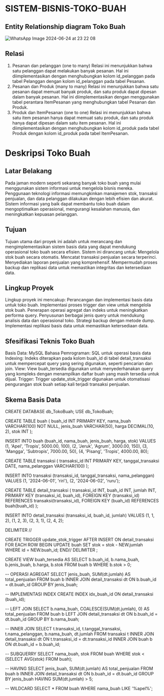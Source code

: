 # SISTEM-BISNIS-TOKO-BUAH

## Entity Relationship diagram Toko Buah
![WhatsApp Image 2024-06-24 at 23 22 08](https://github.com/Febytrinita/SISTEM-BISNIS-TOKO-BUAH/assets/168648613/6f4b058b-8bdb-48d5-8246-188b79bf9c76)

## Relasi
1. Pesanan dan pelanggan (one to many)
   Relasi ini menunjukkan bahwa satu pelanggan dapat melakukan banyak pesanan. Hal ini diimplementasikan dengan menghubungkan kolom id_pelanggan pada tabel Pelanggan dengan kolom id_pelanggan pada tabel Pesanan.
2. Pesanan dan Produk (many to many)
   Relasi ini menunjukkan bahwa satu pesanan dapat memuat banyak produk, dan satu produk dapat dipesan dalam banyak pesanan. Hal ini diimplementasikan dengan menggunakan tabel perantara ItemPesanan yang menghubungkan tabel Pesanan dan Produk.
3. Produk dan ItemPesanan (one to one)
   Relasi ini menunjukkan bahwa satu item pesanan hanya dapat memuat satu produk, dan satu produk hanya dapat dipesan dalam satu item pesanan. Hal ini diimplementasikan dengan menghubungkan kolom id_produk pada tabel Produk dengan kolom id_produk pada tabel ItemPesanan.
   
# Deskripsi Toko Buah

## Latar Belakang 
Pada jaman modern seperti sekarang banyak toko buah yang mulai menggunakan sistem informasi untuk mengelola bisnis mereka. Penggunaan teknologi informasi memungkinkan manajemen stok, transaksi penjualan, dan data pelanggan dilakukan dengan lebih efisien dan akurat. Sistem informasi yang baik dapat membantu toko buah dalam mengoptimalkan operasional, mengurangi kesalahan manusia, dan meningkatkan kepuasan pelanggan.

## Tujuan
Tujuan utama dari proyek ini adalah untuk merancang dan mengimplementasikan sistem basis data yang dapat mendukung operasional toko buah secara efisien. Sistem ini dirancang untuk:
Mengelola stok buah secara otomatis.
Mencatat transaksi penjualan secara terperinci. 
Menyediakan laporan penjualan yang komprehensif.
Mempermudah proses backup dan replikasi data untuk memastikan integritas dan ketersediaan data.

## Lingkup Proyek
Lingkup proyek ini mencakup:
Perancangan dan implementasi basis data untuk toko buah.
Implementasi proses trigger dan view untuk mengelola stok buah.
Penerapan operasi agregat dan indeks untuk meningkatkan performa query.
Penyusunan berbagai jenis query untuk mendukung analisis data dan operasional toko.
Strategi backup dengan metode dump.
Implementasi replikasi basis data untuk memastikan ketersediaan data.

## Sfesifikasi Teknis Toko Buah
Basis Data: MySQL
Bahasa Pemrograman: SQL untuk operasi basis data
Indexing: Indeks diterapkan pada kolom buah_id di tabel detail_transaksi untuk mempercepat query yang sering digunakan, seperti pencarian dan join.
View: View buah_tersedia digunakan untuk menyederhanakan query yang kompleks dengan menampilkan daftar buah yang masih tersedia untuk dijual.
Trigger: Trigger update_stok_trigger digunakan untuk otomatisasi pengurangan stok buah setiap kali terjadi transaksi penjualan.

## Skema Basis Data

CREATE DATABASE db_TokoBuah;
USE db_TokoBuah;

CREATE TABLE buah (
    buah_id INT PRIMARY KEY,
    nama_buah VARCHAR(100) NOT NULL,
    jenis_buah VARCHAR(50),
    harga DECIMAL(10, 2),
    stok INT
);

INSERT INTO buah (buah_id, nama_buah, jenis_buah, harga, stok)
VALUES (1, 'Apel', 'Tropis', 5000.00, 100),
       (2, 'Jeruk', 'Agrum', 3000.00, 150),
       (3, 'Mangga', 'Subtropis', 7000.00, 50),
       (4, 'Pisang', 'Tropis', 4000.00, 80);

CREATE TABLE transaksi (
    transaksi_id INT PRIMARY KEY,
    tanggal_transaksi DATE,
    nama_pelanggan VARCHAR(100)
);

INSERT INTO transaksi (transaksi_id, tanggal_transaksi, nama_pelanggan)
VALUES (1, '2024-06-01', 'riri'),
       (2, '2024-06-02', 'ruru');

CREATE TABLE detail_transaksi (
    transaksi_id INT,
    buah_id INT,
    jumlah INT,
    PRIMARY KEY (transaksi_id, buah_id),
    FOREIGN KEY (transaksi_id) REFERENCES transaksi(transaksi_id),
    FOREIGN KEY (buah_id) REFERENCES buah(buah_id)
);

INSERT INTO detail_transaksi (transaksi_id, buah_id, jumlah)
VALUES (1, 1, 2),
       (1, 2, 3),
       (2, 3, 1),
       (2, 4, 2);
       
       
       
DELIMITER //

CREATE TRIGGER update_stok_trigger
AFTER INSERT ON detail_transaksi
FOR EACH ROW
BEGIN
    UPDATE buah
    SET stok = stok - NEW.jumlah
    WHERE id = NEW.buah_id;
END//
DELIMITER ;

CREATE VIEW buah_tersedia AS
SELECT b.buah_id, b.nama_buah, b.jenis_buah, b.harga, b.stok
FROM buah b
WHERE b.stok > 0;

-- OPERASI AGREGAT
SELECT jenis_buah, SUM(dt.jumlah) AS total_penjualan
FROM buah b
INNER JOIN detail_transaksi dt ON b.buah_id = dt.buah_id
GROUP BY jenis_buah;

-- IMPLEMENTASI INDEX
CREATE INDEX idx_buah_id ON detail_transaksi (buah_id);

-- LEFT JOIN
SELECT b.nama_buah, COALESCE(SUM(dt.jumlah), 0) AS total_penjualan
FROM buah b
LEFT JOIN detail_transaksi dt ON b.buah_id = dt.buah_id
GROUP BY b.nama_buah;

-- INNER JOIN
SELECT t.transaksi_id, t.tanggal_transaksi, t.nama_pelanggan, b.nama_buah, dt.jumlah
FROM transaksi t
INNER JOIN detail_transaksi dt ON t.transaksi_id = dt.transaksi_id
INNER JOIN buah b ON dt.buah_id = b.buah_id;

-- SUBQUERRY
SELECT nama_buah, stok
FROM buah
WHERE stok < (SELECT AVG(stok) FROM buah);

-- HAVING
SELECT jenis_buah, SUM(dt.jumlah) AS total_penjualan
FROM buah b
INNER JOIN detail_transaksi dt ON b.buah_id = dt.buah_id
GROUP BY jenis_buah
HAVING SUM(dt.jumlah) > 5;

-- WILDCARD
SELECT *
FROM buah
WHERE nama_buah LIKE '%apel%';




